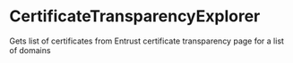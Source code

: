 # CertificateTransparencyExplorer
Gets list of certificates from Entrust certificate transparency page for a list of domains
